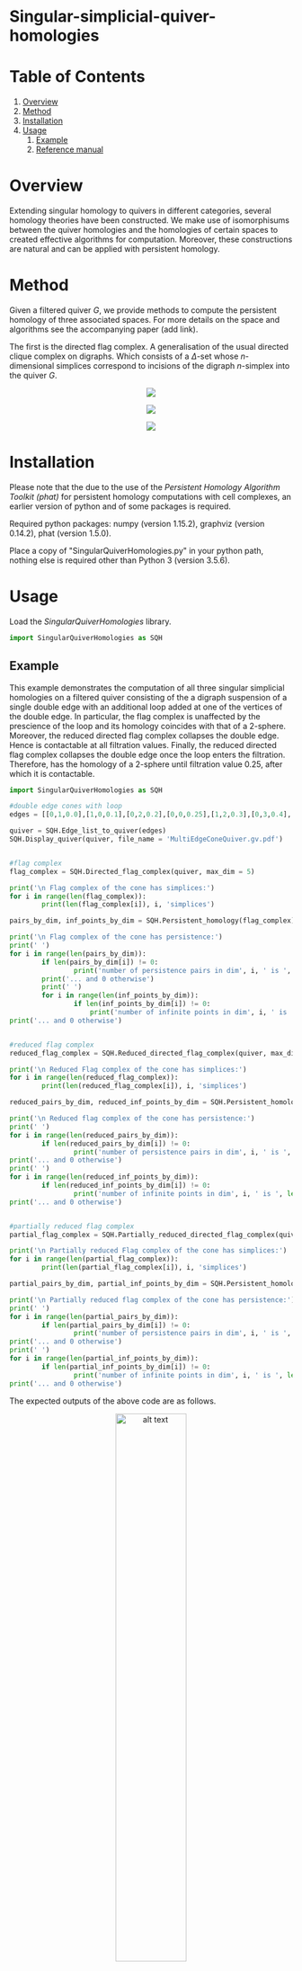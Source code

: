 # Singular-simplicial-quiver-homologies


# Table of Contents

1. [Overview](#Overview)
2. [Method](#Method)  
3. [Installation](#Installation)  
4. [Usage](#Usage)
      1. [Example](#Example)
      3. [Reference manual](#Reference-manual)

# Overview

Extending singular homology to quivers in different categories, several homology theories have been constructed. We make use of isomorphisums between the quiver homologies and the homologies of certain spaces to created effective algorithms for computation.  Moreover, these constructions are natural and can be applied with persistent homology.

# Method

Given a filtered quiver $`G`$, we provide methods to compute the persistent homology of three associated spaces. For more details on the space and algorithms see the accompanying paper (add link).

The first is the directed flag complex. A generalisation of the usual directed clique complex on digraphs. Which consists of a $`\Delta`$-set whose $`n`$-dimensional simplices correspond to  incisions of the digraph $`n`$-simplex into the quiver $`G`$.

<p align="center" name="DirectedFlagComplex" width="50%" height="50%">
      <img src="DirectedFlagComplex.png">
</p>


<p align="center" name="ReducedDirectedFlagComplex" width="50%" height="50%">
      <img src="ReducedDirectedFlagComplex.png">
</p>


<p align="center" name="PartialDirectedFlagComplex" width="50%" height="50%">
      <img src="PartialDirectedFlagComplex.png">
</p>


# Installation

Please note that the due to the use of the *Persistent Homology Algorithm Toolkit (phat)* for persistent homology computations with cell complexes, an earlier version of python and of some packages is required.

Required python packages: numpy (version 1.15.2), graphviz (version 0.14.2), phat (version 1.5.0).

Place a copy of "SingularQuiverHomologies.py" in your python path, nothing else is required other than Python 3 (version 3.5.6).


# Usage

Load the *SingularQuiverHomologies* library.

```python
import SingularQuiverHomologies as SQH
```


## Example

This example demonstrates the computation of all three singular simplicial homologies on a filtered quiver consisting of the a digraph suspension of a single double edge with an additional loop added at one of the vertices of the double edge. In particular, the flag complex is unaffected by the prescience of the loop and its homology coincides with that of a 2-sphere. Moreover, the reduced directed flag complex collapses the double edge. Hence is contactable at all filtration values. Finally, the reduced directed flag complex collapses the double edge once the loop enters the filtration. Therefore, has the homology of a 2-sphere until filtration value 0.25, after which it is contactable.

```python
import SingularQuiverHomologies as SQH

#double edge cones with loop
edges = [[0,1,0.0],[1,0,0.1],[0,2,0.2],[0,0,0.25],[1,2,0.3],[0,3,0.4],[1,3,0.5]]

quiver = SQH.Edge_list_to_quiver(edges)
SQH.Display_quiver(quiver, file_name = 'MultiEdgeConeQuiver.gv.pdf')


#flag complex
flag_complex = SQH.Directed_flag_complex(quiver, max_dim = 5)

print('\n Flag complex of the cone has simplices:')
for i in range(len(flag_complex)):
        print(len(flag_complex[i]), i, 'simplices')

pairs_by_dim, inf_points_by_dim = SQH.Persistent_homology(flag_complex)

print('\n Flag complex of the cone has persistence:')
print(' ')
for i in range(len(pairs_by_dim)):
        if len(pairs_by_dim[i]) != 0:
                print('number of persistence pairs in dim', i, ' is ', len(pairs_by_dim[i]))
        print('... and 0 otherwise')
        print(' ')
        for i in range(len(inf_points_by_dim)):
                if len(inf_points_by_dim[i]) != 0:
                    print('number of infinite points in dim', i, ' is ', len(inf_points_by_dim[i]))
print('... and 0 otherwise')


#reduced flag complex
reduced_flag_complex = SQH.Reduced_directed_flag_complex(quiver, max_dim = 5)

print('\n Reduced Flag complex of the cone has simplices:')
for i in range(len(reduced_flag_complex)):
        print(len(reduced_flag_complex[i]), i, 'simplices')

reduced_pairs_by_dim, reduced_inf_points_by_dim = SQH.Persistent_homology(reduced_flag_complex)

print('\n Reduced flag complex of the cone has persistence:')
print(' ')
for i in range(len(reduced_pairs_by_dim)):
        if len(reduced_pairs_by_dim[i]) != 0:
                print('number of persistence pairs in dim', i, ' is ', len(reduced_pairs_by_dim[i]))
print('... and 0 otherwise')
print(' ')
for i in range(len(reduced_inf_points_by_dim)):
        if len(reduced_inf_points_by_dim[i]) != 0:
                print('number of infinite points in dim', i, ' is ', len(reduced_inf_points_by_dim[i]))
print('... and 0 otherwise')


#partially reduced flag complex
partial_flag_complex = SQH.Partially_reduced_directed_flag_complex(quiver, max_dim = 5)

print('\n Partially reduced Flag complex of the cone has simplices:')
for i in range(len(partial_flag_complex)):
        print(len(partial_flag_complex[i]), i, 'simplices')

partial_pairs_by_dim, partial_inf_points_by_dim = SQH.Persistent_homology(partial_flag_complex)

print('\n Partially reduced flag complex of the cone has persistence:')
print(' ')
for i in range(len(partial_pairs_by_dim)):
        if len(partial_pairs_by_dim[i]) != 0:
                print('number of persistence pairs in dim', i, ' is ', len(partial_pairs_by_dim[i]))
print('... and 0 otherwise')
print(' ')
for i in range(len(partial_inf_points_by_dim)):
        if len(partial_inf_points_by_dim[i]) != 0:
                print('number of infinite points in dim', i, ' is ', len(partial_inf_points_by_dim[i]))
print('... and 0 otherwise')
```

The expected outputs of the above code are as follows.

<p align="center" name="ConeQuiver">
      <img src="ConeQuiver.png" alt="alt text" width="50%" height="50%">
</p>

<p align="center" name="ConeQuiverOutput">
      <img src="ConeQuiverOutput.png" alt="alt text" width="50%" height="50%">
</p>


## Reference-manual


#### &#x1F539; SingularQuiverHomologies.Directed_flag_complex(quiver, max_dim = 4)

Computes the directed flag complex of a given filtered quiver up to the desired dimension.

|  | Variable | Description |
| ------------ | ------------- | ------------- |
| **Parameters:** | **quiver** | Either a list of filtered quiver edges or a 2-tuple consisting of a list of vertices and a list of edges between vertices. Vertices are assumed to be lists containg a numeric integer values begging at 0 and edges are list of two of these elements. Both vertices and edges contain a filtration value as an additional final entry in the list. |
| | **max_dim** | Non-negative integer indicating the maximum dimension of magnitude boundary matrix to be computed. |
| **Returns:** | | The directed falg complex of the quiver in the form of a delta set. |


#### &#x1F539; SingularQuiverHomologies.Reduced_directed_flag_complex(quiver, max_dim = 4)

Computes the reduced directed flag complex of a given filtered quiver up to the desired dimension.

|  | Variable | Description |
| ------------ | ------------- | ------------- |
| **Parameters:** | **quiver** | Either a list of filtered quiver edges or a 2-tuple consisting of a list of vertices and a list of edges between vertices. Vertices are assumed to be lists containing a numeric integer values begging at 0 and edges are list of two of these elements. Both vertices and edges contain a filtration value as an additional final entry in the list. |
| | **max_dim** | Non-negative integer indicating the maximum dimension of magnitude boundary matrix to be computed. |
| **Returns:** | | The reduced directed falg complex of the quiver in the form of a delta set. |


#### &#x1F539; SingularQuiverHomologies.Partially_reduced_directed_flag_complex(quiver, max_dim = 4)

Computes the partially reduced directed flag complex of a given filtered quiver up to the desired dimension.

|  | Variable | Description |
| ------------ | ------------- | ------------- |
| **Parameters:** | **quiver** | Either a list of filtered quiver edges or a 2-tuple consisting of a list of vertices and a list of edges between vertices. Vertices are assumed to be lists containing a numeric integer values begging at 0 and edges are list of two of these elements. Both vertices and edges contain a filtration value as an additional final entry in the list. |
| | **max_dim** | Non-negative integer indicating the maximum dimension of magnitude boundary matrix to be computed. |
| **Returns:** | | The partially reduced directed falg complex of the quiver in the form of a delta set. |


#### &#x1F539; SingularQuiverHomologies.Persistent_homology(space)

Computes the persistent homology of a given delta set or cell complex using the Persistent Homology Algorithm Toolkit (phat).

|  | Variable | Description |
| ------------ | ------------- | ------------- |
| **Parameters:** | **space** | A delta set or more generally a cell complex. |
| **Returns:** | **pairs_by_dim** | List of lists of persistence pairs of filtration values in each dimension. |
| | **inf_points_by_dim** | List of lists of filtration values in each dimension corresponding to the both times of each finite persistence point. |
